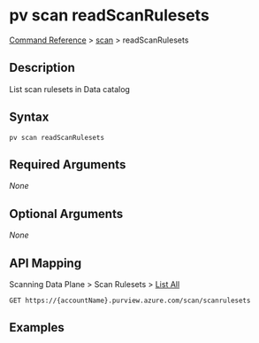 # pv scan readScanRulesets
[Command Reference](../../../README.md#command-reference) > [scan](./main.md) > readScanRulesets

## Description
List scan rulesets in Data catalog

## Syntax
```
pv scan readScanRulesets
```

## Required Arguments
*None*

## Optional Arguments
*None*

## API Mapping
Scanning Data Plane > Scan Rulesets > [List All](https://docs.microsoft.com/en-us/rest/api/purview/scanningdataplane/scan-rulesets/list-all)
```
GET https://{accountName}.purview.azure.com/scan/scanrulesets
```

## Examples
```powershell

```